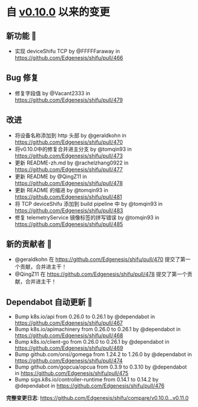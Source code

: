 # 自 [v0.10.0](https://github.com/Edgenesis/shifu/releases/tag/v0.10.0) 以来的变更

## 新功能 🎉

* 实现 deviceShifu TCP by @FFFFFaraway in https://github.com/Edgenesis/shifu/pull/466

## Bug 修复

* <BugFix>修复字段值 by @Vacant2333 in https://github.com/Edgenesis/shifu/pull/479

## 改进

* 将设备名称添加到 http 头部 by @geraldkohn in https://github.com/Edgenesis/shifu/pull/470
* 将v0.10.0中的修复合并进主分支 by @tomqin93 in https://github.com/Edgenesis/shifu/pull/473
* 更新 README-zh.md by @rachelzhang0922 in https://github.com/Edgenesis/shifu/pull/477
* 更新 README by @QingZ11 in https://github.com/Edgenesis/shifu/pull/478
* 更新 README 的缩进 by @tomqin93 in https://github.com/Edgenesis/shifu/pull/481
* 将 TCP deviceShifu 添加到 build pipeline 中 by @tomqin93 in https://github.com/Edgenesis/shifu/pull/483
* 修复 telemetryService 镜像标签的拼写错误 by @tomqin93 in https://github.com/Edgenesis/shifu/pull/485

## 新的贡献者 🌟

* @geraldkohn 在 https://github.com/Edgenesis/shifu/pull/470 提交了第一个贡献，合并进主干！
* @QingZ11 在 https://github.com/Edgenesis/shifu/pull/478 提交了第一个贡献，合并进主干！

## Dependabot 自动更新 🤖

* Bump k8s.io/api from 0.26.0 to 0.26.1 by @dependabot in https://github.com/Edgenesis/shifu/pull/467
* Bump k8s.io/apimachinery from 0.26.0 to 0.26.1 by @dependabot in https://github.com/Edgenesis/shifu/pull/468
* Bump k8s.io/client-go from 0.26.0 to 0.26.1 by @dependabot in https://github.com/Edgenesis/shifu/pull/469
* Bump github.com/onsi/gomega from 1.24.2 to 1.26.0 by @dependabot in https://github.com/Edgenesis/shifu/pull/474
* Bump github.com/gopcua/opcua from 0.3.9 to 0.3.10 by @dependabot in https://github.com/Edgenesis/shifu/pull/475
* Bump sigs.k8s.io/controller-runtime from 0.14.1 to 0.14.2 by @dependabot in https://github.com/Edgenesis/shifu/pull/476

**完整变更日志**: https://github.com/Edgenesis/shifu/compare/v0.10.0...v0.11.0